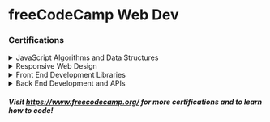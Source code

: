 # freeCodeCamp Web Dev
### Certifications

<details>
<summary>JavaScript Algorithms and Data Structures</summary>

<br>

- [Basic JavaScript](./javascript/javascript/) (113/113)
- [ES6](./javascript/ES6/) (29/29)
- [Regular Expressions](./javascript/Regex/) (33/33)
- [Debugging](./javascript/Debug/) (12/12)
- [Basic Data Structures](./javascript/Data-Structures/) (20/20)
- [Basic Algorithm Scripting](./javascript/Algorithm-Scripting/Basic/) (16/16)
- [Object Oriented Programming](./javascript/OOP/) (26/26)
- [Functional Programming](./javascript/FP/) (24/24)
- [Intermediate Algorithm Scripting](./javascript/Algorithm-Scripting/Intermediate/) (21/21)
- [Projects](./javascript/Projects/) (5/5)
</details>

<details>
<summary>Responsive Web Design</summary>

<br>

- [Milestone 1](./responsive-web-design/Milestone-1/)
    - [Learn HTML by Building a Cat Photo App](./responsive-web-design/Milestone-1/Cat-Photo-App/) (67/67)
    - [Learn Basic CSS by Building a Cafe Menu](./responsive-web-design/Milestone-1/Cafe-Menu/) (92/92)
    - [Learn CSS Colors by Building a Set of Colored Markers](./responsive-web-design/Milestone-1/Colored-Markers/) (94/94)
    - [Learn HTML Forms by Building a Registration Form](./responsive-web-design/Milestone-1/Registration-Form/) (57/57)
- [Milestone 2](./responsive-web-design/Milestone-2/)
    - [Learn the CSS Box Model by Building a Rothko Painting](./responsive-web-design/Milestone-2/Rothko-Painting/) (0/45)
    - [Learn CSS Flexbox by Building a Photo Gallery](./responsive-web-design/Milestone-2/Photo-Gallery/) (0/21)
    - [Learn Typography by Building a Nutrition Label](./responsive-web-design/Milestone-2/Nutrition-Label/) (0/66)
    - [Learn Accessibility by Building a Quiz](./responsive-web-design/Milestone-2/Quiz/) (0/67)
- [Milestone 3](./responsive-web-design/Milestone-3/)
    - [Learn More About CSS Pseudo Selectors by Building A Balance Sheet](./responsive-web-design/Milestone-3/Balance-Sheet/) (0/65)
    - [Learn Intermediate CSS by Building a Picasso Painting](./responsive-web-design/Milestone-3/Picasso-Painting/) (0/89)
    - [Learn Responsive Web Design by Building a Piano](./responsive-web-design/Milestone-3/Piano/) (0/33)
- [Milestone 4](./responsive-web-design/Milestone-4/)
    - [Learn CSS Variables by Building a City Skyline](./responsive-web-design/Milestone-4/City-Skyline/) (0/118)
    - [Learn CSS Grid by Building a Magazine](./responsive-web-design/Milestone-4/Magazine/) (0/80)
- [Milestone 5](./responsive-web-design/Milestone-5/)
    - [Learn CSS Transforms by Building a Penguin](./responsive-web-design/Milestone-5/Penguin/) (0/104)
    - [Learn CSS Animation by Building a Ferris Wheel](./responsive-web-design/Milestone-5/Ferris-Wheel/) (0/29)
- [Projects](./responsive-web-design/Projects/) (0/5)
    - [Survey Form](./responsive-web-design/Projects/Survey-Form/)
    - [Tribute Page](./responsive-web-design/Projects/Tribute-Page/)
    - [Technical Documentation Page](./responsive-web-design/Projects/Technical-Documentation-Page/)
    - [Product Landing Page](./responsive-web-design/Projects/Product-Landing-Page/)
- [Legacy Curriculum](./responsive-web-design/Legacy-Curriculum/)
    - [Basic HTML and HTML5](./responsive-web-design/Legacy-Curriculum/HTML-HTML5/) - Complete
    - [Basic CSS](./responsive-web-design/Legacy-Curriculum/CSS/Basic/) - Complete
    - [Applied Visual Design](./responsive-web-design/Legacy-Curriculum/Applied-Visual-Design/) - Complete
    - [Applied Accessibility](./responsive-web-design/Legacy-Curriculum/Applied-Accessibility/) - Complete
</details>

<details>
<summary>Front End Development Libraries</summary>

<br>

- Bootstrap (0/31)
- jQuery (0/18)
- SASS (0/9)
- React (0/47)
- Redux (0/17)
- React and Redux (0/10)
- Projects (0/5)
</details>

<details>
<summary>Back End Development and APIs</summary>

<br>

- Managing Packages with NPM (0/10)
- Basic Node and Express (0/12)
- MongoDB and Mongoose (0/12)
- Projects (0/5)
</details>

##### Visit https://www.freecodecamp.org/ for more certifications and to learn how to code!